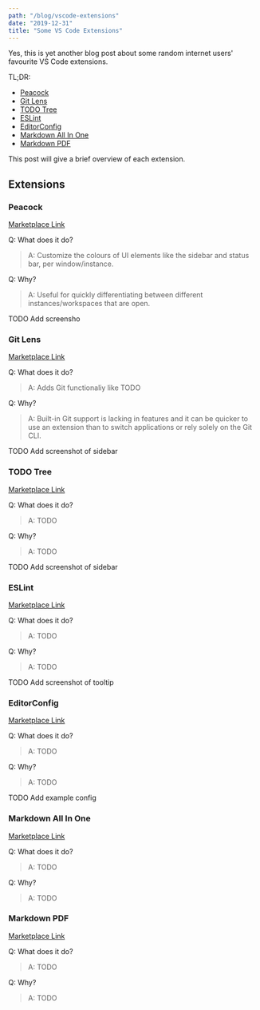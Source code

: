 ```yaml
---
path: "/blog/vscode-extensions"
date: "2019-12-31"
title: "Some VS Code Extensions"
---
```


Yes, this is yet another blog post about some random internet users'
favourite VS Code extensions.

<!-- end -->

TL;DR:

  * [Peacock](#peacock)
  * [Git Lens](#git-lens)
  * [TODO Tree](#todo-tree)
  * [ESLint](#eslint)
  * [EditorConfig](#editorconfig)
  * [Markdown All In One](#markdown-all-in-one)
  * [Markdown PDF](#markdown-pdf)

This post will give a brief overview of each extension.

## Extensions

### Peacock

[Marketplace Link](https://marketplace.visualstudio.com/items?itemName=johnpapa.vscode-peacock)

Q: What does it do?
> A: Customize the colours of UI elements like the sidebar and status bar, per window/instance.

Q: Why?
> A: Useful for quickly differentiating between different instances/workspaces that are open.

TODO Add screensho

### Git Lens

[Marketplace Link](https://marketplace.visualstudio.com/items?itemName=eamodio.gitlens)

Q: What does it do?
> A: Adds Git functionaliy like TODO

Q: Why?
> A: Built-in Git support is lacking in features and it can be quicker to use an extension than to
switch applications or rely solely on the Git CLI.

TODO Add screenshot of sidebar

### TODO Tree

[Marketplace Link](https://marketplace.visualstudio.com/items?itemName=Gruntfuggly.todo-tree)

Q: What does it do?
> A: TODO

Q: Why?
> A: TODO

TODO Add screenshot of sidebar

### ESLint

[Marketplace Link](https://marketplace.visualstudio.com/items?itemName=dbaeumer.vscode-eslint)

Q: What does it do?
> A: TODO

Q: Why?
> A: TODO

TODO Add screenshot of tooltip

### EditorConfig

[Marketplace Link](https://marketplace.visualstudio.com/items?itemName=EditorConfig.EditorConfig)

Q: What does it do?
> A: TODO

Q: Why?
> A: TODO

TODO Add example config

### Markdown All In One

[Marketplace Link](https://marketplace.visualstudio.com/items?itemName=yzhang.markdown-all-in-one)

Q: What does it do?
> A: TODO

Q: Why?
> A: TODO

### Markdown PDF

[Marketplace Link](https://marketplace.visualstudio.com/items?itemName=yzane.markdown-pdf)

Q: What does it do?
> A: TODO

Q: Why?
> A: TODO
